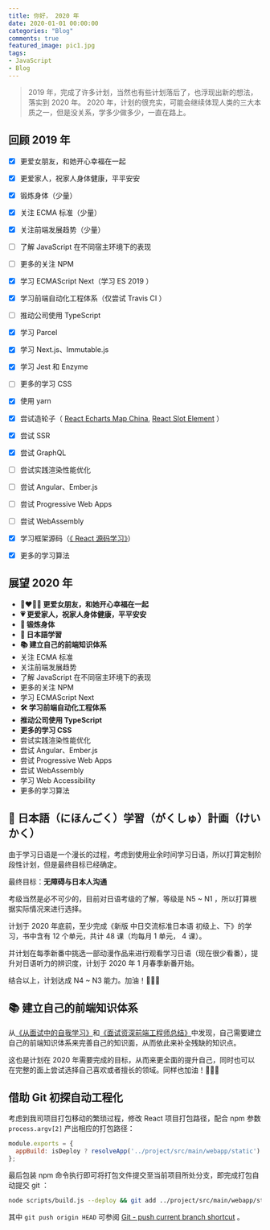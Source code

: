 ```yaml
---
title: 你好， 2020 年
date: 2020-01-01 00:00:00
categories: "Blog"
comments: true
featured_image: pic1.jpg
tags:
- JavaScript
- Blog
---
```


<!-- no node -->

<!-- more -->

> 2019 年，完成了许多计划，当然也有些计划落后了，也浮现出新的想法，落实到 2020 年。
> 2020 年，计划的很充实，可能会继续体现人类的三大本质之一，但是没关系，学多少做多少，一直在路上。

## 回顾 2019 年

- [x] 更爱女朋友，和她开心幸福在一起
- [x] 更爱家人，祝家人身体健康，平平安安
- [x] 锻炼身体（少量）
- [x] 关注 ECMA 标准（少量）
- [x] 关注前端发展趋势（少量）
- [ ] 了解 JavaScript 在不同宿主环境下的表现
- [ ] 更多的关注 NPM
- [x] 学习 ECMAScript Next（学习 ES 2019 ）
- [x] 学习前端自动化工程体系（仅尝试 Travis CI ）
- [ ] 推动公司使用 TypeScript
- [x] 学习 Parcel
- [x] 学习 Next.js、Immutable.js
- [x] 学习 Jest 和 Enzyme
- [ ] 更多的学习 CSS
- [x] 使用 yarn
- [x] 尝试造轮子（ [React Echarts Map China](https://github.com/zongzi531/react-echarts-map-china), [React Slot Element](https://github.com/zongzi531/react-slot-element) ）
- [x] 尝试 SSR
- [x] 尝试 GraphQL
- [ ] 尝试实践渲染性能优化
- [ ] 尝试 Angular、Ember.js
- [ ] 尝试 Progressive Web Apps
- [ ] 尝试 WebAssembly
- [x] 学习框架源码（[《 React 源码学习》](https://zongzi531.com/categories/React-%E6%BA%90%E7%A0%81%E5%AD%A6%E4%B9%A0/)）
- [x] 更多的学习算法


## 展望 2020 年

- **:couplekiss_man_woman: 更爱女朋友，和她开心幸福在一起**
- **:heartpulse: 更爱家人，祝家人身体健康，平平安安**
- **:horse_racing: 锻炼身体**
- **:notebook_with_decorative_cover: 日本語学習**
- **:books: 建立自己的前端知识体系**
- 关注 ECMA 标准
- 关注前端发展趋势
- 了解 JavaScript 在不同宿主环境下的表现
- 更多的关注 NPM
- 学习 ECMAScript Next
- **:hammer_and_wrench: 学习前端自动化工程体系**
- **推动公司使用 TypeScript**
- **更多的学习 CSS**
- 尝试实践渲染性能优化
- 尝试 Angular、Ember.js
- 尝试 Progressive Web Apps
- 尝试 WebAssembly
- 学习 Web Accessibility
- 更多的学习算法


## :notebook_with_decorative_cover: 日本語（にほんごく）学習（がくしゅ）計画（けいかく）

由于学习日语是一个漫长的过程，考虑到使用业余时间学习日语，所以打算定制阶段性计划，但是最终目标已经确定。

最终目标：**无障碍与日本人沟通**

考级当然是必不可少的，目前对日语考级的了解，等级是 N5 ~ N1 ，所以打算根据实际情况来进行选择。

计划于 2020 年底前，至少完成《新版 中日交流标准日本语 初级上、下》的学习，书中含有 12 个单元，共计 48 课（均每月 1 单元， 4 课）。

并计划在每季新番中挑选一部动漫作品来进行观看学习日语（现在很少看番），提升对日语听力的辨识度，计划于 2020 年 1 月春季新番开始。

结合以上，计划达成 N4 ~ N3 能力。加油！:muscle::muscle::muscle:

## :books: 建立自己的前端知识体系

从[《从面试中的自我学习》](https://zongzi531.com/2019/05/05/interview/)和[《面试资深前端工程师总结》](https://zongzi531.com/2019/09/01/%E5%AD%A6%E4%B9%A0%E7%AE%97%E6%B3%95/)中发现，自己需要建立自己的前端知识体系来完善自己的知识面，从而依此来补全残缺的知识点。

这也是计划在 2020 年需要完成的目标，从而来更全面的提升自己，同时也可以在完整的面上尝试选择自己喜欢或者擅长的领域。同样也加油！:muscle::muscle::muscle:

## 借助 Git 初探自动工程化

考虑到我司项目打包移动的繁琐过程，修改 React 项目打包路径，配合 npm 参数 `process.argv[2]` 产出相应的打包路径：

```javascript
module.exports = {
  appBuild: isDeploy ? resolveApp('../project/src/main/webapp/static') : resolveApp('build'),
};
```

最后包装 npm 命令执行即可将打包文件提交至当前项目所处分支，即完成打包自动提交 git ：

```bash
node scripts/build.js --deploy && git add ../project/src/main/webapp/static && git commit -m FE_AUTO_BUILDED_FILES. && git pull && git push origin HEAD
```

其中 `git push origin HEAD` 可参阅 [Git - push current branch shortcut](https://stackoverflow.com/questions/14031970/git-push-current-branch-shortcut) 。
